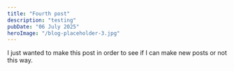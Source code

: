 ```yaml
---
title: "Fourth post"
description: "testing"
pubDate: "06 July 2025"
heroImage: "/blog-placeholder-3.jpg"
---
```


I just wanted to make this post in order to see if I can make new posts or not this way. 
